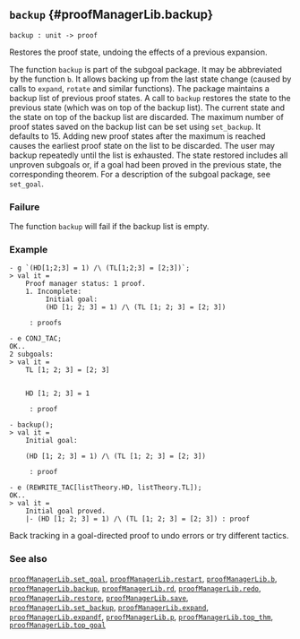 ## `backup` {#proofManagerLib.backup}


```
backup : unit -> proof
```



Restores the proof state, undoing the effects of a previous expansion.


The function `backup` is part of the subgoal package.  It may be abbreviated by
the function `b`. It allows backing up from the last state change (caused by
calls to `expand`, `rotate` and similar functions). The package
maintains a backup list of previous proof states. A call to `backup`  restores
the state to the previous state (which was on top of the backup list). The
current state and the state on top of the backup list are discarded. The
maximum number of proof states saved on the backup list can be set using
`set_backup`. It defaults to 15. Adding new proof states after the maximum is reached causes the earliest
proof state on the list to be discarded. The user may backup repeatedly until
the list is exhausted.  The state restored includes all unproven subgoals or,
if a goal had  been proved in the previous state, the corresponding theorem.
For a description of the subgoal package, see `set_goal`.

### Failure

The function `backup` will fail if the backup list is empty.

### Example

    
    - g `(HD[1;2;3] = 1) /\ (TL[1;2;3] = [2;3])`;
    > val it =
        Proof manager status: 1 proof.
        1. Incomplete:
             Initial goal:
             (HD [1; 2; 3] = 1) /\ (TL [1; 2; 3] = [2; 3])
    
         : proofs
    
    - e CONJ_TAC;
    OK..
    2 subgoals:
    > val it =
        TL [1; 2; 3] = [2; 3]
    
    
        HD [1; 2; 3] = 1
    
         : proof
    
    - backup();
    > val it =
        Initial goal:
    
        (HD [1; 2; 3] = 1) /\ (TL [1; 2; 3] = [2; 3])
    
         : proof
    
    - e (REWRITE_TAC[listTheory.HD, listTheory.TL]);
    OK..
    > val it =
        Initial goal proved.
        |- (HD [1; 2; 3] = 1) /\ (TL [1; 2; 3] = [2; 3]) : proof
    




Back tracking in a goal-directed proof to undo errors or try different tactics.

### See also

[`proofManagerLib.set_goal`](#proofManagerLib.set_goal), [`proofManagerLib.restart`](#proofManagerLib.restart), [`proofManagerLib.b`](#proofManagerLib.b), [`proofManagerLib.backup`](#proofManagerLib.backup), [`proofManagerLib.rd`](#proofManagerLib.rd), [`proofManagerLib.redo`](#proofManagerLib.redo), [`proofManagerLib.restore`](#proofManagerLib.restore), [`proofManagerLib.save`](#proofManagerLib.save), [`proofManagerLib.set_backup`](#proofManagerLib.set_backup), [`proofManagerLib.expand`](#proofManagerLib.expand), [`proofManagerLib.expandf`](#proofManagerLib.expandf), [`proofManagerLib.p`](#proofManagerLib.p), [`proofManagerLib.top_thm`](#proofManagerLib.top_thm), [`proofManagerLib.top_goal`](#proofManagerLib.top_goal)

